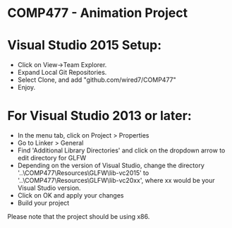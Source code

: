 # COMP477 - Animation Project

# Visual Studio 2015 Setup:

- Click on View->Team Explorer.
- Expand Local Git Repositories.
- Select Clone, and add "github.com/wired7/COMP477"
- Enjoy.

# For Visual Studio 2013 or later:
- In the menu tab, click on Project > Properties
- Go to Linker > General
- Find 'Additional Library Directories' and click on the dropdown arrow to edit directory for GLFW
- Depending on the version of Visual Studio, change the directory '..\COMP477\Resources\GLFW\lib-vc2015' to '..\COMP477\Resources\GLFW\lib-vc20xx', where xx would be your Visual Studio version.
- Click on OK and apply your changes
- Build your project

Please note that the project should be using x86.

